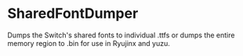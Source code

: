 # SharedFontDumper
Dumps the Switch's shared fonts to individual .ttfs or dumps the entire memory region to .bin for use in Ryujinx and yuzu.
